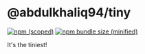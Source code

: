 # @abdulkhaliq94/tiny

[![npm (scoped)](https://img.shields.io/npm/v/@abdulkhaliq94/tiny.svg)](https://github.com/amkhaliq/tiny)
[![npm bundle size (minified)](https://img.shields.io/bundlephobia/min/tiny.svg)](https://github.com/amkhaliq/tiny)

It's the tiniest!
